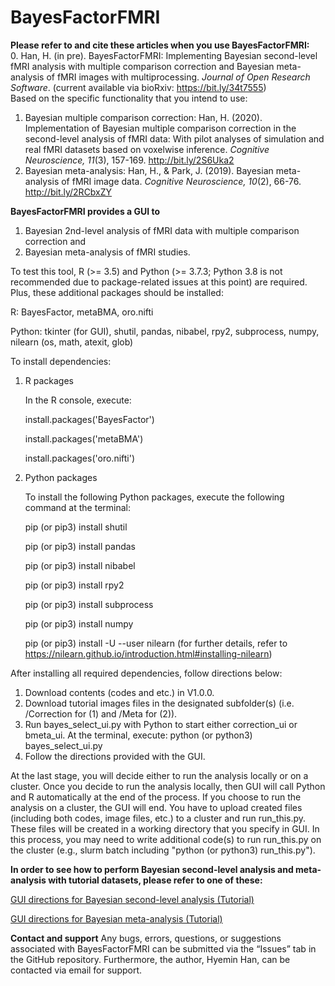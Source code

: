 # BayesFactorFMRI

<b>Please refer to and cite these articles when you use BayesFactorFMRI:</b><br />
 0. Han, H. (in pre). BayesFactorFMRI: Implementing Bayesian second-level fMRI analysis with multiple comparison correction and Bayesian meta-analysis of fMRI images with multiprocessing. *Journal of Open Research Software*. (current available via bioRxiv: https://bit.ly/34t7555) <br />
 Based on the specific functionality that you intend to use: <br />
 1. Bayesian multiple comparison correction: Han, H. (2020). Implementation of Bayesian multiple comparison correction in the second-level analysis of fMRI data: With pilot analyses of simulation and real fMRI datasets based on voxelwise inference. <i>Cognitive Neuroscience, 11</i>(3), 157-169. http://bit.ly/2S6Uka2
 2. Bayesian meta-analysis: Han, H., & Park, J. (2019). Bayesian meta-analysis of fMRI image data. <i>Cognitive Neuroscience, 10</i>(2), 66-76. http://bit.ly/2RCbxZY

<b>BayesFactorFMRI provides a GUI to </b>
 1. Bayesian 2nd-level analysis of fMRI data with multiple comparison correction and
 2. Bayesian meta-analysis of fMRI studies.

To test this tool, R (>= 3.5) and Python (>= 3.7.3; Python 3.8 is not recommended due to package-related issues at this point) are required. Plus, these additional packages should be installed:<p>
 R: BayesFactor, metaBMA, oro.nifti<p>
 Python: tkinter (for GUI), shutil, pandas, nibabel, rpy2, subprocess, numpy, nilearn (os, math, atexit, glob)<p>

 To install dependencies:
 1. R packages <p>
 In the R console, execute: <p>
 install.packages('BayesFactor') <p>
 install.packages('metaBMA')<p>
 install.packages('oro.nifti')<p>

 2. Python packages<p>
 To install the following Python packages, execute the following command at the terminal:<p>
 pip (or pip3) install shutil<p>
 pip (or pip3) install pandas<p>
 pip (or pip3) install nibabel<p>
 pip (or pip3) install rpy2<p>
 pip (or pip3) install subprocess<p>
 pip (or pip3) install numpy<p>
 pip (or pip3) install -U --user nilearn (for further details, refer to https://nilearn.github.io/introduction.html#installing-nilearn)<p>

 After installing all required dependencies, follow directions below:

 1. Download contents (codes and etc.) in V1.0.0.
 2. Download tutorial images files in the designated subfolder(s) (i.e. /Correction for (1) and /Meta for (2)).
 3. Run bayes_select_ui.py with Python to start either correction_ui or bmeta_ui. At the terminal, execute: python (or python3) bayes_select_ui.py
 4. Follow the directions provided with the GUI.

At the last stage, you will decide either to run the analysis locally or on a cluster.
Once you decide to run the analysis locally, then GUI will call Python and R automatically at the end of the process.
If you choose to run the analysis on a cluster, the GUI will end. You have to upload created files (including both codes, image files, etc.) to a cluster and run run_this.py. These files will be created in a working directory that you specify in GUI. In this process, you may need to write additional code(s) to run run_this.py on the cluster (e.g., slurm batch including "python (or python3) run_this.py").

<b> In order to see how to perform Bayesian second-level analysis and meta-analysis with tutorial datasets, please refer to one of these:</b>

[GUI directions for Bayesian second-level analysis (Tutorial)](https://github.com/hyemin-han/BayesFactorFMRI/blob/master/HowTo_2nd.md)

[GUI directions for Bayesian meta-analysis (Tutorial)](https://github.com/hyemin-han/BayesFactorFMRI/blob/master/HowTo_meta.md)

<b>Contact and support</b>
Any bugs, errors, questions, or suggestions associated with BayesFactorFMRI can be submitted via the “Issues” tab in the GitHub repository. Furthermore, the author, Hyemin Han, can be contacted via email for support.
